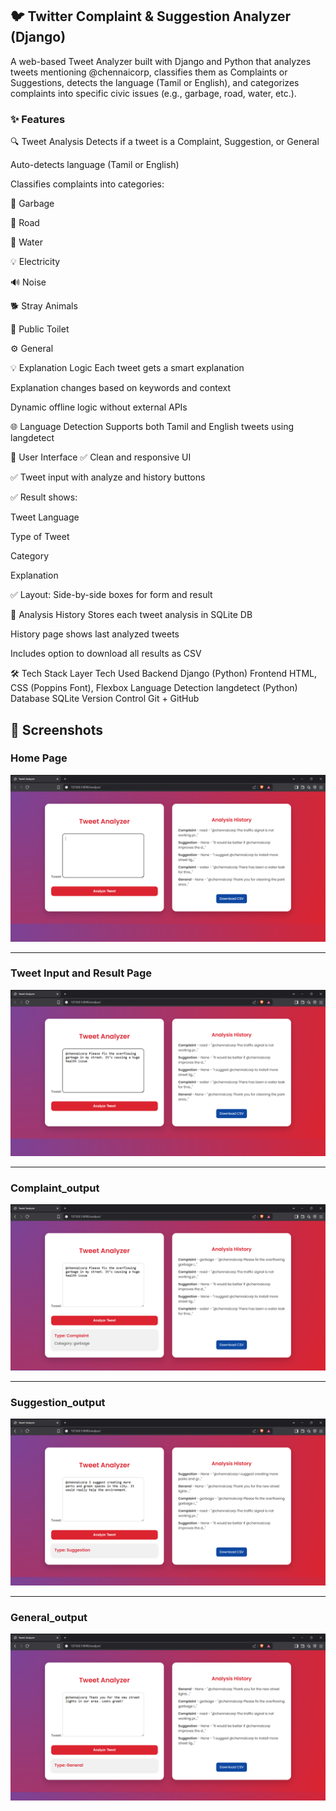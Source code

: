 ## 🐦 Twitter Complaint & Suggestion Analyzer (Django)
A web-based Tweet Analyzer built with Django and Python that analyzes tweets mentioning @chennaicorp, classifies them as Complaints or Suggestions, detects the language (Tamil or English), and categorizes complaints into specific civic issues (e.g., garbage, road, water, etc.).

### ✨ Features
🔍 Tweet Analysis
Detects if a tweet is a Complaint, Suggestion, or General

Auto-detects language (Tamil or English)

Classifies complaints into categories:

🚮 Garbage

🚧 Road

🚰 Water

💡 Electricity

🔊 Noise

🐕 Stray Animals

🧼 Public Toilet

⚙️ General

💡 Explanation Logic
Each tweet gets a smart explanation

Explanation changes based on keywords and context

Dynamic offline logic without external APIs

🌐 Language Detection
Supports both Tamil and English tweets using langdetect

👥 User Interface
✅ Clean and responsive UI

✅ Tweet input with analyze and history buttons

✅ Result shows:

Tweet Language

Type of Tweet

Category

Explanation

✅ Layout: Side-by-side boxes for form and result

📜 Analysis History
Stores each tweet analysis in SQLite DB

History page shows last analyzed tweets

Includes option to download all results as CSV

🛠 Tech Stack
Layer	Tech Used
Backend	Django (Python)
Frontend	HTML, CSS (Poppins Font), Flexbox
Language Detection	langdetect (Python)
Database	SQLite
Version Control	Git + GitHub

## 📸 Screenshots

### Home Page
![Image](output/Home_page.png)

---

### Tweet Input and Result Page
![Image](output/input_page.png)

---

### Complaint_output
![Image](output/complaint_output.png)

---

### Suggestion_output
![Image](output/suggestion_output.png)

---

### General_output
![Image](output/general_output.png)



